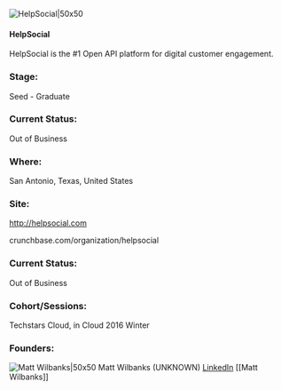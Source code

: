 

![HelpSocial|50x50](https://apimg.techstars.com/connect/images/image_files/58051d21bbe36fe285000015/original/help-social-logo-vertical.jpg)

#### HelpSocial
HelpSocial is the #1 Open API platform for digital customer engagement.

### Stage: 
Seed - Graduate 

### Current Status: 
Out of Business

### Where:
San Antonio, Texas, United States

### Site:
http://helpsocial.com



crunchbase.com/organization/helpsocial

### Current Status: 
Out of Business

### Cohort/Sessions: 
Techstars Cloud, in Cloud 2016 Winter

### Founders: 

![Matt Wilbanks|50x50](https://apimg.techstars.com/connect/images/image_files/58051cadbbe36fe285000014/original/helpsocial-41.jpg) Matt Wilbanks (UNKNOWN) [LinkedIn](https://linkedin.com/in/mattwilbanks) [[Matt Wilbanks]]


